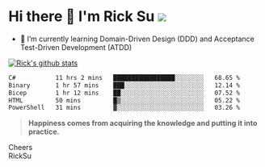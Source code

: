 # Hi there 👋 I'm Rick Su ![](https://komarev.com/ghpvc/?username=ricksu978)
<!--
**ricksu978/ricksu978** is a ✨ _special_ ✨ repository because its `README.md` (this file) appears on your GitHub profile.

Here are some ideas to get you started:

- 🔭 I’m currently working on ...
-->
- 🌱 I’m currently learning Domain-Driven Design (DDD) and Acceptance Test-Driven Development (ATDD)
<!--
- 👯 I’m looking to collaborate on ...
- 🤔 I’m looking for help with ...
- 💬 Ask me about ...
- 📫 How to reach me: ...
- 😄 Pronouns: ...
- ⚡ Fun fact: ...
-->
[![Rick's github stats](https://github-readme-stats.vercel.app/api?username=ricksu978&theme=dark)](https://github.com/ricksu978/ricksu978)

<!--START_SECTION:waka-->

```txt
C#           11 hrs 2 mins   █████████████████░░░░░░░░   68.65 %
Binary       1 hr 57 mins    ███░░░░░░░░░░░░░░░░░░░░░░   12.14 %
Bicep        1 hr 12 mins    ██░░░░░░░░░░░░░░░░░░░░░░░   07.52 %
HTML         50 mins         █▒░░░░░░░░░░░░░░░░░░░░░░░   05.22 %
PowerShell   31 mins         ▓░░░░░░░░░░░░░░░░░░░░░░░░   03.26 %
```

<!--END_SECTION:waka-->

> **Happiness comes from acquiring the knowledge and putting it into practice.**

Cheers  
RickSu 

